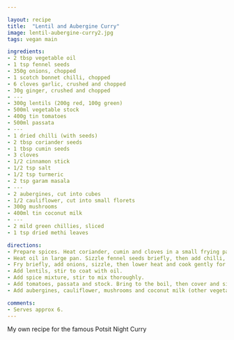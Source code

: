 ```yaml
---

layout: recipe
title:  "Lentil and Aubergine Curry"
image: lentil-aubergine-curry2.jpg
tags: vegan main

ingredients:
- 2 tbsp vegetable oil
- 1 tsp fennel seeds
- 350g onions, chopped
- 1 scotch bonnet chilli, chopped
- 6 cloves garlic, crushed and chopped
- 30g ginger, crushed and chopped
- ---
- 300g lentils (200g red, 100g green)
- 500ml vegetable stock
- 400g tin tomatoes
- 500ml passata
- ---
- 1 dried chilli (with seeds)
- 2 tbsp coriander seeds
- 1 tbsp cumin seeds
- 3 cloves
- 1/2 cinnamon stick
- 1/2 tsp salt
- 1/2 tsp turmeric
- 2 tsp garam masala
- ---
- 2 aubergines, cut into cubes
- 1/2 cauliflower, cut into small florets
- 300g mushrooms
- 400ml tin coconut milk
- ---
- 2 mild green chillies, sliced
- 1 tsp dried methi leaves

directions:
- Prepare spices. Heat coriander, cumin and cloves in a small frying pan to release flavours. Grind with dried chilli and cinnamon, then mix in salt, turmeric and garam masala.
- Heat oil in large pan. Sizzle fennel seeds briefly, then add chilli, garlic and ginger.
- Fry briefly, add onions, sizzle, then lower heat and cook gently for 10 mins, stirring as necessary.
- Add lentils, stir to coat with oil.
- Add spice mixture, stir to mix thoroughly.
- Add tomatoes, passata and stock. Bring to the boil, then cover and simmer 25 mins.
- Add aubergines, cauliflower, mushrooms and coconut milk (other vegetables can be substituted if desired). Simmer for 20 mins or until everything is tender.

comments: 
- Serves approx 6.
---
```


My own recipe for the famous Potsit Night Curry